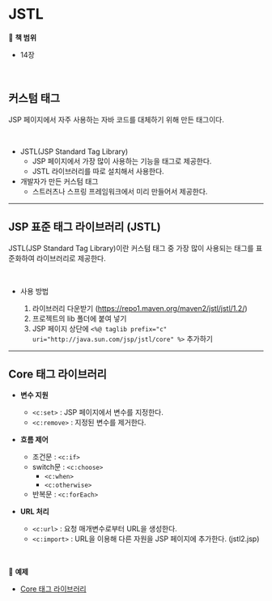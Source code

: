 # JSTL
:milky_way: **책 범위**
- 14장

<br>

## 커스텀 태그
JSP 페이지에서 자주 사용하는 자바 코드를 대체하기 위해 만든 태그이다.

<br>

- JSTL(JSP Standard Tag Library) 
    - JSP 페이지에서 가장 많이 사용하는 기능을 태그로 제공한다.
    - JSTL 라이브러리를 따로 설치해서 사용한다.
- 개발자가 만든 커스텀 태그 
    - 스트러츠나 스프링 프레임워크에서 미리 만들어서 제공한다.


---

## JSP 표준 태그 라이브러리 (JSTL)
JSTL(JSP Standard Tag Library)이란 커스텀 태그 중 가장 많이 사용되는 태그를 표준화하여 라이브러리로 제공한다.

<br>

- 사용 방법

    1. 라이브러리 다운받기 (https://repo1.maven.org/maven2/jstl/jstl/1.2/)
    2. 프로젝트의 lib 폴더에 붙여 넣기
    3. JSP 페이지 상단에 `<%@ taglib prefix="c" uri="http://java.sun.com/jsp/jstl/core" %>` 추가하기

---

## Core 태그 라이브러리

- **변수 지원**
    - `<c:set>` : JSP 페이지에서 변수를 지정한다.
    - `<c:remove>` : 지정된 변수를 제거한다.

- **흐름 제어**
    - 조건문 : `<c:if>` 
    - switch문 : `<c:choose>`  
        - `<c:when>`
        - `<c:otherwise>`
    - 반복문 : `<c:forEach>`  

- **URL 처리**
    - `<c:url>` : 요청 매개변수로부터 URL을 생성한다.
    - `<c:import>` : URL을 이용해 다른 자원을 JSP 페이지에 추가한다. (jstl2.jsp)

<br>

:milky_way: **예제**
- [Core 태그 라이브러리](./test/jstl)




